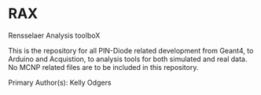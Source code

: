 # RAX
Rensselaer Analysis toolboX

This is the repository for all PIN-Diode related development from Geant4, to Arduino and Acquistion, to analysis tools for both simulated and real data. No MCNP related files are to be included in this repository.

Primary Author(s):
Kelly Odgers
